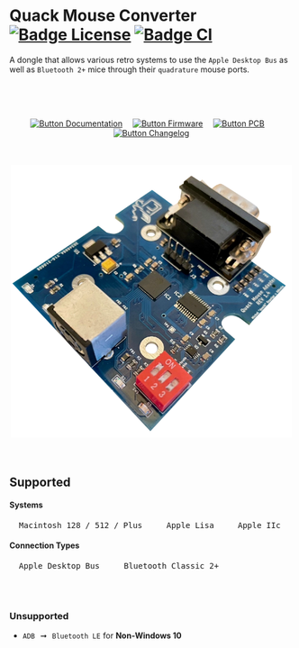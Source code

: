 
# Quack Mouse Converter   [![Badge License]][License]&nbsp;[![Badge CI]][CI]

A dongle that allows various retro systems to use the `Apple Desktop Bus` as well as `Bluetooth 2+` mice through their `quadrature` mouse ports.

<br>
<br>
<br>

<div align = center>

[![Button Documentation]][Documentation]   
[![Button Firmware]][Firmware]   
[![Button PCB]][PCB]   
[![Button Changelog]][Changelog]

<br>
<br>

<img src = 'Images/Preview.png' width = 500 />

</div>

<br>
<br>

## Supported

#### Systems

<kbd>  Macintosh 128 / 512 / Plus  </kbd>  <kbd>  Apple Lisa  </kbd>  <kbd>  Apple IIc  </kbd>

#### Connection Types

<kbd>  Apple Desktop Bus  </kbd>  <kbd>  Bluetooth Classic 2+  </kbd>

<br>
<br>

### Unsupported

- `ADB`  ➞  `Bluetooth LE` for **Non-Windows 10**

<br>

<!----------------------------------------------------------------------------->

[Documentation]: https://github.com/demik/quack/wiki

[Changelog]: ChangeLog.md
[Firmware]: main/README.md
[License]: LICENSE
[PCB]: EDA/ChangeLog.md
[CI]: https://github.com/demik/quack/actions/workflows/idf.yml

<!-------------------------------[ Badges ]----------------------------------->

[Badge License]: https://img.shields.io/badge/License-Apache_2.0-961b1f?labelColor=D22128
[Badge CI]: https://github.com/demik/quack/actions/workflows/idf.yml/badge.svg?branch=master&event=push

<!-------------------------------[ Buttons ]----------------------------------->

[Button Documentation]: https://img.shields.io/badge/Documentation-0099E5?style=for-the-badge&logoColor=white&logo=BookStack
[Button Changelog]: https://img.shields.io/badge/Changelog-21375A?style=for-the-badge&logoColor=white&logo=AzureArtifacts
[Button Firmware]: https://img.shields.io/badge/Firmware-E5426E?style=for-the-badge&logoColor=white&logo=ROS
[Button PCB]: https://img.shields.io/badge/PCB-007c40?style=for-the-badge&logoColor=white&logo=PowerApps
